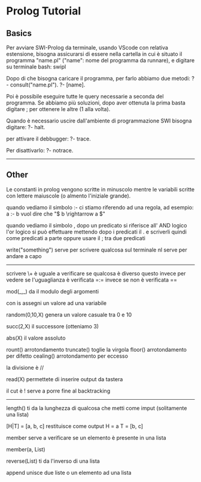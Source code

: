 # Prolog Tutorial

## Basics
Per avviare SWI-Prolog da terminale, usando VScode con relativa estensione, 
bisogna assicurarsi di essere nella cartella in cui è situato il programma "name.pl" ("name": nome del programma da runnare), 
e digitare su terminale bash:
swipl

Dopo di che bisogna caricare il programma, per farlo abbiamo due metodi:
?- consult("name.pl").
?- \[name\].

Poi è possibile eseguire tutte le query necessarie a seconda del programma.
Se abbiamo più soluzioni, dopo aver ottenuta la prima basta digitare ; per ottenere le altre (1 alla volta).

Quando è necessario uscire dall'ambiente di programmazione SWI bisogna digitare:
?- halt.

per attivare il debbugger:
?- trace.

Per disattivarlo:
?- notrace.

---

## Other
Le constanti in prolog vengono scritte in minuscolo mentre le variabili scritte con lettere maiuscole (o almento l'iniziale grande).

quando vediamo il simbolo :- ci stiamo riferendo ad una regola, ad esempio:
a :- b vuol dire che "$ b \rightarrow a $"

quando vediamo il simbolo , dopo un predicato si riferisce all' AND logico
l'or logico si può effettuare mettendo dopo i predicati il . e scriverli quindi come predicati a parte oppure usare il ; tra due predicati

write("something") serve per scrivere qualcosa sul terminale
nl serve per andare a capo

---

scrivere \\+ è uguale a verificare se qualcosa è diverso
questo invece per vedere se l'uguaglianza è verificata =:=
invece se non è verificata =\=

mod(\_,\_) da il modulo degli argomenti

con is assegni un valore ad una variabile

random(0,10,X) genera un valore casuale tra 0 e 10

succ(2,X) il successore (otteniamo 3)

abs(X) il valore assoluto

rount() arrotondamento
truncate() toglie la virgola
floor() arrotondamento per difetto
cealing() arrotondamento per eccesso

la divisione è //


read(X) permettete di inserire output da tastera

il cut è ! serve a porre fine al backtracking


---

length() ti da la lunghezza di qualcosa che metti come imput (solitamente una lista)


\[H|T\] = \[a, b, c\] restituisce come output
H = a 
T = \[b, c\]

member serve a verificare se un elemento è presente in una lista

member(a, List)

reverse(List) ti da l'inverso di una lista

append unisce due liste o un elemento ad una lista




